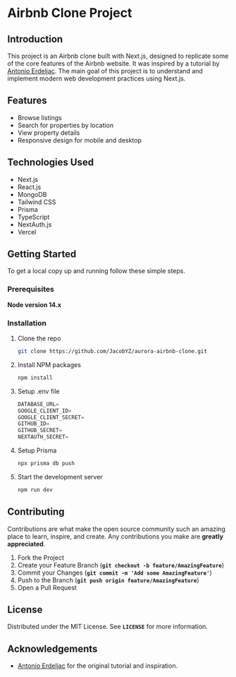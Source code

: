 # Airbnb Clone Project

## Introduction

This project is an Airbnb clone built with Next.js, designed to replicate some of the core features of the Airbnb website. It was inspired by a tutorial by [Antonio Erdeljac](https://github.com/AntonioErdeljac/next13-airbnb-clone). The main goal of this project is to understand and implement modern web development practices using Next.js.

## Features

- Browse listings
- Search for properties by location
- View property details
- Responsive design for mobile and desktop

## Technologies Used

- Next.js
- React.js
- MongoDB
- Tailwind CSS
- Prisma
- TypeScript
- NextAuth.js
- Vercel

## Getting Started

To get a local copy up and running follow these simple steps.

### Prerequisites

**Node version 14.x**

### **Installation**

1. Clone the repo
    
    ```sh
    git clone https://github.com/JacobYZ/aurora-airbnb-clone.git
    ```
    
2. Install NPM packages
    
    ```sh
    npm install
    ```
    
3. Setup .env file
    
    ```js
    DATABASE_URL=
    GOOGLE_CLIENT_ID=
    GOOGLE_CLIENT_SECRET=
    GITHUB_ID=
    GITHUB_SECRET=
    NEXTAUTH_SECRET=
    ```
4. Setup Prisma
    
    ```sh
    npx prisma db push
    ```
5. Start the development server
    
    ```sh
    npm run dev
    ```
## **Contributing**

Contributions are what make the open source community such an amazing place to learn, inspire, and create. Any contributions you make are **greatly appreciated**.

1. Fork the Project
2. Create your Feature Branch (**`git checkout -b feature/AmazingFeature`**)
3. Commit your Changes (**`git commit -m 'Add some AmazingFeature'`**)
4. Push to the Branch (**`git push origin feature/AmazingFeature`**)
5. Open a Pull Request

## **License**

Distributed under the MIT License. See **`LICENSE`** for more information.

## **Acknowledgements**

- [Antonio Erdeljac](https://github.com/AntonioErdeljac/next13-airbnb-clone) for the original tutorial and inspiration.